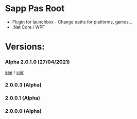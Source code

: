 # Sapp Pas Root
- Plugin for launchbox - Change paths for platforms, games...
- .Net Core / WPF 

# Versions:
### Alpha 2.0.1.0 (27/04/2021)
[see](https://github.com/daerlnaxe/Sapp-Pas-Root/wiki/Development-(EN)) / [voir]()

### 2.0.0.3 (Alpha)

### 2.0.0.1 (Alpha)

### 2.0.0.0 (Alpha)




